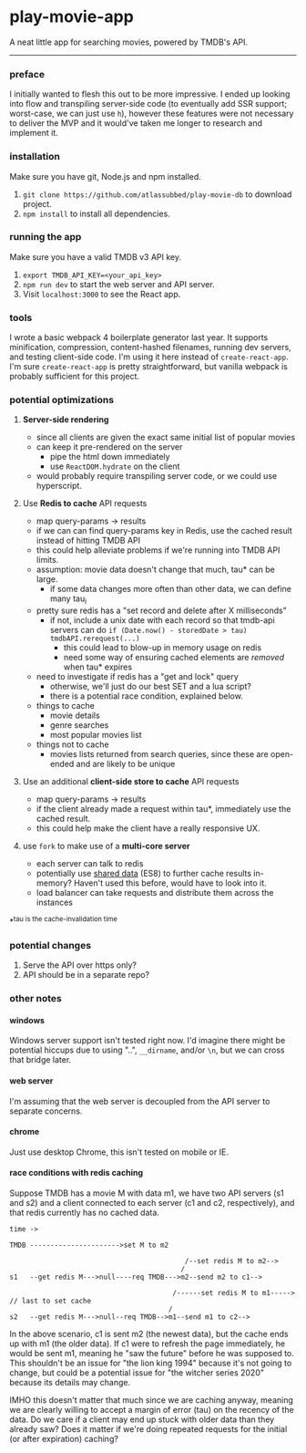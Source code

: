 # play-movie-app

A neat little app for searching movies, powered by TMDB's API.

---

### preface 

I initially wanted to flesh this out to be more impressive. I ended up looking into flow and transpiling server-side code (to eventually add SSR support; worst-case, we can just use `h`), however these features were not necessary to deliver the MVP and it would've taken me longer to research and implement it.

### installation

  Make sure you have git, Node.js and npm installed.

  1. `git clone https://github.com/atlassubbed/play-movie-db` to download project.
  2. `npm install` to install all dependencies.

### running the app

  Make sure you have a valid TMDB v3 API key.

  1. `export TMDB_API_KEY=<your_api_key>` 
  2. `npm run dev` to start the web server and API server.
  3. Visit `localhost:3000` to see the React app.

### tools

I wrote a basic webpack 4 boilerplate generator last year. It supports minification, compression, content-hashed filenames, running dev servers, and testing client-side code. I'm using it here instead of `create-react-app`. I'm sure `create-react-app` is pretty straightforward, but vanilla webpack is probably sufficient for this project.

### potential optimizations

  1. **Server-side rendering**
      * since all clients are given the exact same initial list of popular movies
      * can keep it pre-rendered on the server
        * pipe the html down immediately
        * use `ReactDOM.hydrate` on the client
      * would probably require transpiling server code, or we could use hyperscript.

  2. Use **Redis to cache** API requests
      * map query-params -> results
      * if we can can find query-params key in Redis, use the cached result instead of hitting TMDB API
      * this could help alleviate problems if we're running into TMDB API limits.
      * assumption: movie data doesn't change that much, tau\* can be large.
        * if some data changes more often than other data, we can define many tau<sub>i</sub>
      * pretty sure redis has a "set record and delete after X milliseconds"
        * if not, include a unix date with each record so that tmdb-api servers can do `if (Date.now() - storedDate > tau) tmdbAPI.rerequest(...)`
          * this could lead to blow-up in memory usage on redis
          * need some way of ensuring cached elements are *removed* when tau\* expires
      * need to investigate if redis has a "get and lock" query
        * otherwise, we'll just do our best SET and a lua script?
        * there is a potential race condition, explained below.
      * things to cache
        * movie details
        * genre searches
        * most popular movies list
      * things not to cache
        * movies lists returned from search queries, since these are open-ended and are likely to be unique

  3. Use an additional **client-side store to cache** API requests
      * map query-params -> results
      * if the client already made a request within tau\*, immediately use the cached result.
      * this could help make the client have a really responsive UX.

  4. use `fork` to make use of a **multi-core server**
      * each server can talk to redis
      * potentially use [shared data](http://2ality.com/2017/01/shared-array-buffer.html) (ES8) to further cache results in-memory? Haven't used this before, would have to look into it.
      * load balancer can take requests and distribute them across the instances

  \*<sup>tau is the cache-invalidation time</sup>

### potential changes

  1. Serve the API over https only?
  2. API should be in a separate repo?

### other notes

#### windows

Windows server support isn't tested right now. I'd imagine there might be potential hiccups due to using "..", `__dirname`, and/or `\n`, but we can cross that bridge later.

#### web server

I'm assuming that the web server is decoupled from the API server to separate concerns. 

#### chrome

Just use desktop Chrome, this isn't tested on mobile or IE.

#### race conditions with redis caching

Suppose TMDB has a movie M with data m1, we have two API servers (s1 and s2) and a client connected to each server (c1 and c2, respectively), and that redis currently has no cached data.

```
time ->

TMDB ---------------------->set M to m2

                                           /--set redis M to m2-->
                                          /
s1   --get redis M--->null----req TMDB--->m2--send m2 to c1-->

                                        /------set redis M to m1-----> // last to set cache
                                       /    
s2   --get redis M--->null--req TMDB-->m1--send m1 to c2-->
```

In the above scenario, c1 is sent m2 (the newest data), but the cache ends up with m1 (the older data). If c1 were to refresh the page immediately, he would be sent m1, meaning he "saw the future" before he was supposed to. This shouldn't be an issue for "the lion king 1994" because it's not going to change, but could be a potential issue for "the witcher series 2020" because its details may change.

IMHO this doesn't matter that much since we are caching anyway, meaning we are clearly willing to accept a margin of error (tau) on the recency of the data. Do we care if a client may end up stuck with older data than they already saw? Does it matter if we're doing repeated requests for the initial (or after expiration) caching?
